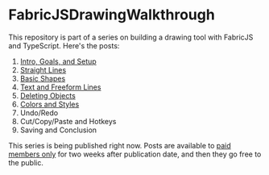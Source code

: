 # FabricJSDrawingWalkthrough
This repository is part of a series on building a drawing tool with FabricJS and TypeScript. Here's the posts:

1. [Intro, Goals, and Setup](https://exceptionnotfound.net/drawing-with-fabricjs-and-typescript-part-1-intro-and-setup/)
2. [Straight Lines](https://exceptionnotfound.net/drawing-with-fabricjs-and-typescript-part-2-straight-lines/)
3. [Basic Shapes](https://exceptionnotfound.net/drawing-with-fabricjs-and-typescript-part-3-basic-shapes/)
4. [Text and Freeform Lines](https://exceptionnotfound.net/drawing-with-fabricjs-and-typescript-part-4-text-and-freeform-lines/)
5. [Deleting Objects](https://exceptionnotfound.net/drawing-with-fabricjs-and-typescript-part-5-deleting-objects/)
6. [Colors and Styles](https://exceptionnotfound.net/drawing-with-fabricjs-and-typescript-part-6-colors-and-styles/)
7. Undo/Redo
8. Cut/Copy/Paste and Hotkeys
9. Saving and Conclusion

This series is being published right now. Posts are available to [paid members only](https://exceptionnotfound.net/signup/) for two weeks after publication date, and then they go free to the public.

